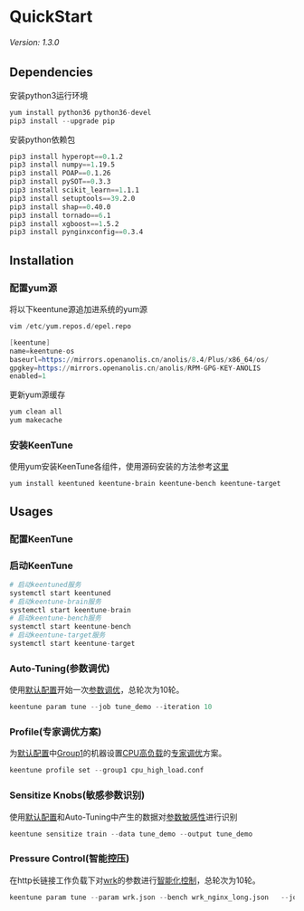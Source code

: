 # QuickStart
###### Version: 1.3.0

## Dependencies
安装python3运行环境  
```s
yum install python36 python36-devel
pip3 install --upgrade pip
```
安装python依赖包
```s
pip3 install hyperopt==0.1.2
pip3 install numpy==1.19.5
pip3 install POAP==0.1.26
pip3 install pySOT==0.3.3
pip3 install scikit_learn==1.1.1
pip3 install setuptools==39.2.0
pip3 install shap==0.40.0
pip3 install tornado==6.1
pip3 install xgboost==1.5.2
pip3 install pynginxconfig==0.3.4
```

## Installation
### 配置yum源
将以下keentune源追加进系统的yum源
```s
vim /etc/yum.repos.d/epel.repo
```
```s
[keentune]
name=keentune-os
baseurl=https://mirrors.openanolis.cn/anolis/8.4/Plus/x86_64/os/
gpgkey=https://mirrors.openanolis.cn/anolis/RPM-GPG-KEY-ANOLIS
enabled=1
```   
更新yum源缓存
```s
yum clean all
yum makecache
```

### 安装KeenTune
使用yum安装KeenTune各组件，使用源码安装的方法参考[这里](./installation_cn.md)
```
yum install keentuned keentune-brain keentune-bench keentune-target
```

## Usages
### 配置KeenTune

### 启动KeenTune
```s
# 启动keentuned服务
systemctl start keentuned
# 启动keentune-brain服务
systemctl start keentune-brain
# 启动keentune-bench服务
systemctl start keentune-bench
# 启动keentune-target服务
systemctl start keentune-target
```

### Auto-Tuning(参数调优)
使用[默认配置](./2.Configuration_cn.md)开始一次[参数调优](./3.Auto_tuning_cn.md)，总轮次为10轮。  
```s
keentune param tune --job tune_demo --iteration 10
```

### Profile(专家调优方案)
为[默认配置](./2.Configuration_cn.md)中[Group1](./4.target_group_cn.md)的机器设置[CPU高负载](./4.buildin_profile_cn.md)的[专家调优](./3.Profile_setting_cn.md)方案。  
```s
keentune profile set --group1 cpu_high_load.conf
```

### Sensitize Knobs(敏感参数识别)
使用[默认配置](./2.Configuration_cn.md)和Auto-Tuning中产生的数据对[参数敏感性](./3.Sensitize_knobs_cn.md)进行识别
```s
keentune sensitize train --data tune_demo --output tune_demo
```

### Pressure Control(智能控压)
在http长链接工作负载下对[wrk](./5.benchmkar_wrk.md)的参数进行[智能化控制](./3.Pressure_control_cn.md)，总轮次为10轮。
```s
keentune param tune --param wrk.json --bench wrk_nginx_long.json   --job wrk_demo --iteration 10
```